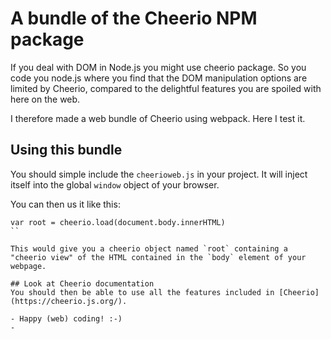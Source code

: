 # A bundle of the Cheerio NPM package
If you deal with DOM in Node.js you might use cheerio package. So you code you node.js where you find that the DOM manipulation options are limited by Cheerio, compared to the delightful features you are spoiled with here on the web.

I therefore made a web bundle of Cheerio using webpack.
Here I test it.

## Using this bundle
You should simple include the `cheerioweb.js` in your project. It will inject itself into the global `window` object of your browser.

You can then us it like this:
```
var root = cheerio.load(document.body.innerHTML)
``

This would give you a cheerio object named `root` containing a "cheerio view" of the HTML contained in the `body` element of your webpage.

## Look at Cheerio documentation
You should then be able to use all the features included in [Cheerio](https://cheerio.js.org/).

- Happy (web) coding! :-)
- 
